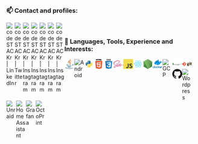 <!--
Source:
https://raw.githubusercontent.com/codeSTACKr/codeSTACKr/master/README.md
https://www.youtube.com/watch?v=ECuqb5Tv9qI
https://www.youtube.com/watch?v=n6d4KHSKqGk
-->

<!--
Icons:
https://simpleicons.org/
-->

### 📫 Contact and profiles:

<!-- [<img align="left" alt="codeSTACKr.com" width="22px" src="https://raw.githubusercontent.com/iconic/open-iconic/master/svg/globe.svg" />][website] -->

[<img align="left" alt="codeSTACKr | LinkedIn" width="22px" src="https://cdn.jsdelivr.net/npm/simple-icons@v3/icons/linkedin.svg" />][linkedin]
[<img align="left" alt="codeSTACKr | Twitter" width="22px" src="https://cdn.jsdelivr.net/npm/simple-icons@v3/icons/twitter.svg" />][twitter]
[<img align="left" alt="codeSTACKr | Instagram" width="22px" src="https://cdn.jsdelivr.net/npm/simple-icons@v3/icons/instagram.svg" />][instagram]
[<img align="left" alt="codeSTACKr | Instagram" width="22px" src="https://cdn.jsdelivr.net/npm/simple-icons@v3/icons/messenger.svg" />][messenger]
[<img align="left" alt="codeSTACKr | Instagram" width="22px" src="https://cdn.jsdelivr.net/npm/simple-icons@v3/icons/googlescholar.svg" />][scholar]
[<img align="left" alt="codeSTACKr | Instagram" width="22px" src="https://cdn.jsdelivr.net/npm/simple-icons@v3/icons/academia.svg" />][academia]
[<img align="left" alt="codeSTACKr | Instagram" width="22px" src="https://cdn.jsdelivr.net/npm/simple-icons@v3/icons/researchgate.svg" />][researchgate]

<br />

### 🔧 Languages, Tools, Experience and Interests:

<img align="left" alt="Java" width="26px" src="https://raw.githubusercontent.com/github/explore/80688e429a7d4ef2fca1e82350fe8e3517d3494d/topics/java/java.png" />
<img align="left" alt="Android" width="26px" src="https://avatars1.githubusercontent.com/u/32689599?s=200&v=4" />
<img align="left" alt="Python" width="26px" src="https://raw.githubusercontent.com/github/explore/80688e429a7d4ef2fca1e82350fe8e3517d3494d/topics/python/python.png" />
<img align="left" alt="HTML5" width="26px" src="https://raw.githubusercontent.com/github/explore/80688e429a7d4ef2fca1e82350fe8e3517d3494d/topics/html/html.png" />
<img align="left" alt="CSS3" width="26px" src="https://raw.githubusercontent.com/github/explore/80688e429a7d4ef2fca1e82350fe8e3517d3494d/topics/css/css.png" />
<img align="left" alt="Sass" width="26px" src="https://raw.githubusercontent.com/github/explore/80688e429a7d4ef2fca1e82350fe8e3517d3494d/topics/sass/sass.png" />
<img align="left" alt="JavaScript" width="26px" src="https://raw.githubusercontent.com/github/explore/80688e429a7d4ef2fca1e82350fe8e3517d3494d/topics/javascript/javascript.png" />
<img align="left" alt="React" width="26px" src="https://raw.githubusercontent.com/github/explore/80688e429a7d4ef2fca1e82350fe8e3517d3494d/topics/react/react.png" />
<img align="left" alt="Node.js" width="26px" src="https://raw.githubusercontent.com/github/explore/80688e429a7d4ef2fca1e82350fe8e3517d3494d/topics/nodejs/nodejs.png" />

<img align="left" alt="Docker" width="26px" src="https://raw.githubusercontent.com/github/explore/80688e429a7d4ef2fca1e82350fe8e3517d3494d/topics/docker/docker.png" />
<img align="left" alt="GCP" width="26px" src="https://avatars0.githubusercontent.com/u/2810941?s=200&v=4" />
<img align="left" alt="MongoDB" width="26px" src="https://raw.githubusercontent.com/github/explore/80688e429a7d4ef2fca1e82350fe8e3517d3494d/topics/mongodb/mongodb.png" />
<img align="left" alt="Git" width="26px" src="https://raw.githubusercontent.com/github/explore/80688e429a7d4ef2fca1e82350fe8e3517d3494d/topics/git/git.png" />
<img align="left" alt="GitHub" width="26px" src="https://raw.githubusercontent.com/github/explore/78df643247d429f6cc873026c0622819ad797942/topics/github/github.png" />
<img align="left" alt="Wordpress" width="26px" src="https://avatars2.githubusercontent.com/u/276006?s=200&v=4" />
<img align="left" alt="Unraid" width="26px" src="https://avatars1.githubusercontent.com/u/42099010?s=200&v=4" />
<img align="left" alt="Home Assistant" width="26px" src="https://avatars3.githubusercontent.com/u/13844975?s=200&v=4" />
<img align="left" alt="Grafana" width="26px" src="https://avatars0.githubusercontent.com/u/7195757?s=200&v=4" />
<img align="left" alt="OctoPrint" width="26px" src="https://avatars3.githubusercontent.com/u/5982294?s=200&v=4" />

<br />

[website]: https://mearman.uk/
[twitter]: https://twitter.com/MearWolf
[instagram]: https://www.instagram.com/j_mearman
[linkedin]: https://www.linkedin.com/in/josephmearman/
[messenger]: https://www.messenger.com/t/joe.mearman
[scholar]: https://scholar.google.com/citations?user=gVj8N7MAAAAJ&hl=en
[academia]: https://bangor.academia.edu/JosephWMearman
[researchgate]: https://www.researchgate.net/profile/Joseph_Mearman

<!--
**Mearman/Mearman** is a ✨ _special_ ✨ repository because its `README.md` (this file) appears on your GitHub profile.

Here are some ideas to get you started:

- 🔭 I’m currently working on ...
- 🌱 I’m currently learning ...
- 👯 I’m looking to collaborate on ...
- 🤔 I’m looking for help with ...
- 💬 Ask me about ...
- 📫 How to reach me: ...
- 😄 Pronouns: ...
- ⚡ Fun fact: ...
-->
